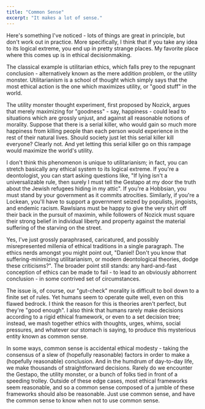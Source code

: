 ```yaml
---
title: "Common Sense"
excerpt: "It makes a lot of sense."
---
```


Here's something I've noticed - lots of things are great in principle, but don't work out in practice. More specifically, I think that if you take any idea to its logical extreme, you end up in pretty strange places. My favorite place where this comes up is in ethical decisionmaking. 

The classical example is utilitarian ethics, which falls prey to the repugnant conclusion - alternatively known as the mere addition problem, or the utility monster. Utilitarianism is a school of thought which simply says that the most ethical action is the one which maximizes utility, or "good stuff" in the world. 

The utility monster thought experiment, first proposed by Nozick, argues that merely maximizing for "goodness" - say, happiness - could lead to situations which are grossly unjust, and against all reasonable notions of morality. Suppose that there is a serial killer, who would gain so much more happiness from killing people than each person would experience in the rest of their natural lives. Should society just let this serial killer kill everyone? Clearly not. And yet letting this serial killer go on this rampage would maximize the world's utility. 

I don't think this phenomenon is unique to utilitarianism; in fact, you can stretch basically any ethical system to its logical extreme. If you're a deontologist, you can start asking questions like, "If lying isn't a universalizable rule, then surely I must tell the Gestapo at my door the truth about the Jewish refugees hiding in my attic". If you're a Hobbsian, you must stand by your government as it commits atrocities. Similarly, if you're a Lockean, you'll have to support a government seized by populists, jingoists, and endemic racism. Rawlsians must be happy to give the very shirt off their back in the pursuit of maximin, while followers of Nozick must square their strong belief in individual liberty and property against the material suffering of the starving on the street.

Yes, I've just grossly paraphrased, caricatured, and possibly misrepresented millenia of ethical traditions in a single paragraph. The ethics nerds amongst you might point out, "Daniel! Don't you know that suffering-minimizing utilitarianism, or modern deontological theories, dodge these criticisms?". The broader point still stands: any hard-and-fast conception of ethics can be made to fail - to lead to an obviously abhorrent conclusion - in some contrived set of circumstances.

The issue is, of course, our "gut-check" morality is difficult to boil down to a finite set of rules.  Yet humans seem to operate quite well, even on this flawed bedrock. I think the reason for this is theories aren't perfect, but they're "good enough". I also think that humans rarely make decisions according to a rigid ethical framework, or even to a set decision tree; instead, we mash together ethics with thoughts, urges, whims, social pressures, and whatever our stomach is saying, to produce this mysterious entity known as common sense. 

In some ways, common sense is accidental ethical modesty - taking the consensus of a slew of (hopefully reasonable) factors in order to make a (hopefully reasonable) conclusion. And in the humdrum of day-to-day life, we make thousands of straightforward decisions. Rarely do we encounter the Gestapo, the utility monster, or a bunch of folks tied in front of a speeding trolley. Outside of these edge cases, most ethical frameworks seem reasonable, and so a common sense composed of a jumble of these frameworks should also be reasonable. Just use common sense, and have the common sense to know when not to use common sense.
